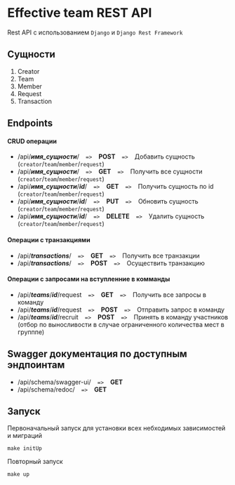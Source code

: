 # Effective team REST API
Rest API с использованием `Django` и `Django Rest Framework`

## Сущности
1. Creator
2. Team
3. Member
4. Request
5. Transaction

## Endpoints

#### CRUD операции

- /api/***имя_сущности***/ &ensp; `=>`  &ensp; **POST** &ensp;  `=>` &ensp; Добавить сущность (`creator`/`team`/`member`/`request`)
- /api/***имя_сущности***/ &ensp; `=>`  &ensp; **GET** &ensp;  `=>` &ensp; Получить все сущности (`creator`/`team`/`member`/`request`)
- /api/***имя_сущности***/***id***/ &ensp; `=>`  &ensp; **GET** &ensp;  `=>` &ensp; Получить сущность по id (`creator`/`team`/`member`/`request`)
- /api/***имя_сущности***/***id***/ &ensp; `=>`  &ensp; **PUT** &ensp;  `=>` &ensp; Обновить сущность (`creator`/`team`/`member`/`request`)
- /api/***имя_сущности***/***id***/ &ensp; `=>`  &ensp; **DELETE** &ensp;  `=>` &ensp; Удалить сущность (`creator`/`team`/`member`/`request`)

#### Операции с транзакциями

- /api/***transactions***/ &ensp; `=>`  &ensp; **GET** &ensp;  `=>` &ensp; Получить все транзакции 
- /api/***transactions***/ &ensp; `=>`  &ensp; **POST** &ensp;  `=>` &ensp; Осуществить транзакцию 

#### Операции с запросами на вступленние в комманды

- /api/***teams***/***id***/request &ensp; `=>`  &ensp; **GET** &ensp;  `=>` &ensp; Получить все запросы в команду 
- /api/***teams***/***id***/request &ensp; `=>`  &ensp; **POST** &ensp;  `=>` &ensp; Отправить запрос в команду
- /api/***teams***/***id***/recruit &ensp; `=>`  &ensp; **POST** &ensp;  `=>` &ensp; Принять в команду участников (отбор по выносливости в случае ограниченного количества мест в групппе)

## Swagger документация по доступным эндпоинтам
- /api/schema/swagger-ui/ &ensp; `=>`  &ensp; **GET** &ensp; 
- /api/schema/redoc/ &ensp; `=>`  &ensp; **GET** &ensp; 


## Запуск

Первоначальный запуск для установки всех небходимых зависимостей и миграций
```
make initUp
```

Повторный запуск

```
make up
```
